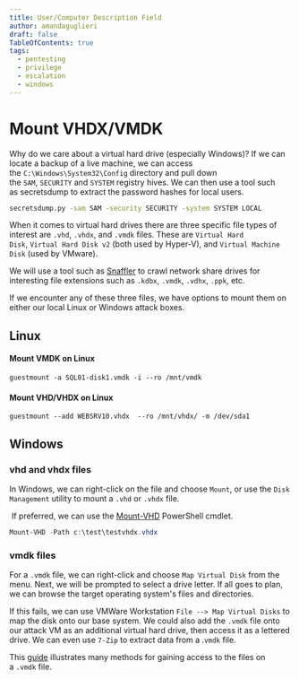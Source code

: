 ```yaml
---
title: User/Computer Description Field
author: amandaguglieri
draft: false
TableOfContents: true
tags:
  - pentesting
  - privilege
  - escalation
  - windows
---
```

# Mount VHDX/VMDK

Why do we care about a virtual hard drive (especially Windows)? If we can locate a backup of a live machine, we can access the `C:\Windows\System32\Config` directory and pull down the `SAM`, `SECURITY` and `SYSTEM` registry hives. We can then use a tool such as secretsdump to extract the password hashes for local users.

```bash
secretsdump.py -sam SAM -security SECURITY -system SYSTEM LOCAL
```

When it comes to virtual hard drives there are three specific file types of interest are `.vhd`, `.vhdx`, and `.vmdk` files. These are `Virtual Hard Disk`, `Virtual Hard Disk v2` (both used by Hyper-V), and `Virtual Machine Disk` (used by VMware). 

We will use a tool such as [Snaffler](https://github.com/SnaffCon/Snaffler) to crawl network share drives for interesting file extensions such as `.kdbx`, `.vmdk`, `.vdhx`, `.ppk`, etc.

If we encounter any of these three files, we have options to mount them on either our local Linux or Windows attack boxes.

## Linux

#### Mount VMDK on Linux

```shell-session
guestmount -a SQL01-disk1.vmdk -i --ro /mnt/vmdk
```


#### Mount VHD/VHDX on Linux

```shell-session
guestmount --add WEBSRV10.vhdx  --ro /mnt/vhdx/ -m /dev/sda1
```

## Windows

### vhd and vhdx files

In Windows, we can right-click on the file and choose `Mount`, or use the `Disk Management` utility to mount a `.vhd` or `.vhdx` file.

 If preferred, we can use the [Mount-VHD](https://docs.microsoft.com/en-us/powershell/module/hyper-v/mount-vhd?view=windowsserver2019-ps) PowerShell cmdlet.

```powershell
Mount-VHD -Path c:\test\testvhdx.vhdx
```


### vmdk files
For a `.vmdk` file, we can right-click and choose `Map Virtual Disk` from the menu. Next, we will be prompted to select a drive letter. If all goes to plan, we can browse the target operating system's files and directories.

If this fails, we can use VMWare Workstation `File --> Map Virtual Disks` to map the disk onto our base system.
We could also add the `.vmdk` file onto our attack VM as an additional virtual hard drive, then access it as a lettered drive. We can even use `7-Zip` to extract data from a .`vmdk` file.

This [guide](https://www.nakivo.com/blog/extract-content-vmdk-files-step-step-guide/) illustrates many methods for gaining access to the files on a `.vmdk` file.


